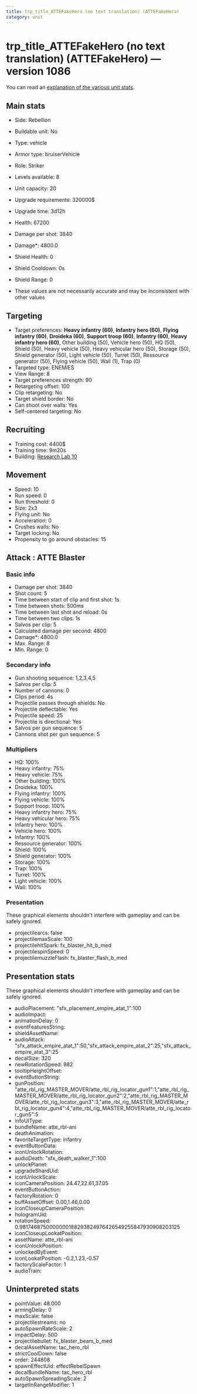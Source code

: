 ```yaml
---
title: trp_title_ATTEFakeHero (no text translation) (ATTEFakeHero)
category: unit
---
```


# trp_title_ATTEFakeHero (no text translation) (ATTEFakeHero) — version 1086

You can read an [explanation  of the various unit stats](unitexplained.md).

## Main stats

  * Side: Rebellion
  * Buildable unit: No
  * Type: vehicle
  * Armor type: bruiserVehicle
  * Role: Striker
  * Levels available: 8
  * Unit capacity: 20
  * Upgrade requirements: 320000$
  * Upgrade time: 3d12h
  * Health: 67200
  * Damage per shot: 3840
  * Damage*: 4800.0
  * Shield Health: 0
  * Shield Cooldown: 0s
  * Shield Range: 0

* These values are not necessarily accurate and may be inconsistent with other values

## Targeting

  * Target preferences: **Heavy infantry (60)**, **Infantry hero (60)**, **Flying infantry (60)**, **Droideka (60)**, **Support troop (60)**, **Infantry (60)**, **Heavy infantry hero (60)**, Other building (50), Vehicle hero (50), HQ (50), Shield (50), Heavy vehicle (50), Heavy vehicular hero (50), Storage (50), Shield generator (50), Light vehicle (50), Turret (50), Ressource generator (50), Flying vehicle (50), Wall (1), Trap (0)
  * Targeted type: ENEMIES
  * View Range: 8
  * Target preferences strength: 90
  * Retargeting offset: 100
  * Clip retargeting: No
  * Target shield border: No
  * Can shoot over walls: Yes
  * Self-centered targeting: No

## Recruiting

  * Training cost: 4400$
  * Training time: 9m20s
  * Building: [Research Lab 10](rebelOffenseLab.html)

## Movement

  * Speed: 10
  * Run speed: 0
  * Run threshold: 0
  * Size: 2x3
  * Flying unit: No
  * Acceleration: 0
  * Crushes walls: No
  * Target locking: No
  * Propensity to go around obstacles: 15

## Attack : ATTE Blaster

### Basic info

  * Damage per shot: 3840
  * Shot count: 5
  * Time between start of clip and first shot: 1s
  * Time between shots: 500ms
  * Time between last shot and reload: 0s
  * Time between two clips: 1s
  * Salvos per clip: 5
  * Calculated damage per second: 4800
  * Damage*: 4800.0
  * Max. Range: 8
  * Min. Range: 0

### Secondary info

  * Gun shooting sequence: 1,2,3,4,5
  * Salvos per clip: 5
  * Number of cannons: 0
  * Clips period: 4s
  * Projectile passes through shields: No
  * Projectile deflectable: Yes
  * Projectile speed: 25
  * Projectile is directional: Yes
  * Salvos per gun sequence: 5
  * Cannons shot per gun sequence: 5

### Multipliers

  * HQ: 100%
  * Heavy infantry: 75%
  * Heavy vehicle: 75%
  * Other building: 100%
  * Droideka: 100%
  * Flying infantry: 100%
  * Flying vehicle: 100%
  * Support troop: 100%
  * Heavy infantry hero: 75%
  * Heavy vehicular hero: 75%
  * Infantry hero: 100%
  * Vehicle hero: 100%
  * Infantry: 100%
  * Ressource generator: 100%
  * Shield: 100%
  * Shield generator: 100%
  * Storage: 100%
  * Trap: 100%
  * Turret: 100%
  * Light vehicle: 100%
  * Wall: 100%

### Presentation

These graphical elements shouldn't interfere with gameplay and can be safely ignored.

  * projectilearcs: false
  * projectilemaxScale: 100
  * projectilehitSpark: fx_blaster_hit_b_med
  * projectilespinSpeed: 0
  * projectilemuzzleFlash: fx_blaster_flash_b_med

## Presentation stats

These graphical elements shouldn't interfere with gameplay and can be safely ignored.

  * audioPlacement: "sfx_placement_empire_atat_1":100
  * audioImpact: 
  * animationDelay: 0
  * eventFeaturesString: 
  * shieldAssetName: 
  * audioAttack: "sfx_attack_empire_atat_1":50,"sfx_attack_empire_atat_2":25,"sfx_attack_empire_atat_3":25
  * decalSize: 320
  * newRotationSpeed: 982
  * tooltipHeightOffset: 
  * eventButtonString: 
  * gunPosition: "atte_rbl_rig_MASTER_MOVER/atte_rbl_rig_locator_gun1":1,"atte_rbl_rig_MASTER_MOVER/atte_rbl_rig_locator_gun2":2,"atte_rbl_rig_MASTER_MOVER/atte_rbl_rig_locator_gun3":3,"atte_rbl_rig_MASTER_MOVER/atte_rbl_rig_locator_gun4":4,"atte_rbl_rig_MASTER_MOVER/atte_rbl_rig_locator_gun5":5
  * infoUIType: 
  * bundleName: atte_rbl-ani
  * deathAnimation: 
  * favoriteTargetType: infantry
  * eventButtonData: 
  * iconUnlockRotation: 
  * audioDeath: "sfx_death_walker_1":100
  * unlockPlanet: 
  * upgradeShardUid: 
  * iconUnlockScale: 
  * iconCameraPosition: 24.47,22.61,37.05
  * eventButtonAction: 
  * factoryRotation: 0
  * buffAssetOffset: 0.00,1.46,0.00
  * iconCloseupCameraPosition: 
  * hologramUid: 
  * rotationSpeed: 0.9817468750000000188293824976426549255847930908203125
  * iconCloseupLookatPosition: 
  * assetName: atte_rbl-ani
  * iconUnlockPosition: 
  * unlockedByEvent: 
  * iconLookatPosition: -0.2,1.23,-0.57
  * factoryScaleFactor: 1
  * audioTrain: 

## Uninterpreted stats

  * pointValue: 48.000
  * armingDelay: 0
  * maxScale: false
  * projectilestreams: no
  * autoSpawnRateScale: 2
  * impactDelay: 500
  * projectilebullet: fx_blaster_beam_b_med
  * decalAssetName: tac_hero_rbl
  * strictCoolDown: false
  * order: 244808
  * spawnEffectUid: effectRebelSpawn
  * decalBundleName: tac_hero_rbl
  * autoSpawnSpreadingScale: 2
  * targetInRangeModifier: 1

